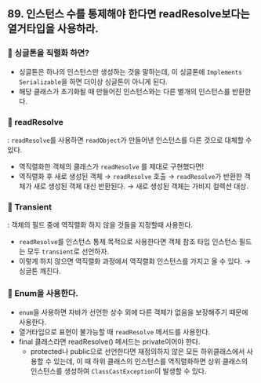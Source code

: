 ## 89. 인스턴스 수를 통제해야 한다면 readResolve보다는 열거타입을 사용하라.

### 🧨 싱글톤을 직렬화 하면?

- 싱글톤은 하나의 인스턴스만 생성하는 것을 말하는데, 이 싱글톤에 `Implements Serializable`을 하면 더이상 싱글톤이 아니게 된다.
- 해당 클래스가 초기화될 때 만들어진 인스턴스와는 다른 별개의 인스턴스를 반환한다.

### 🧨 readResolve

: `readResolve`를 사용하면 `readObject`가 만들어낸 인스턴스를 다른 것으로 대체할 수 있다.

- 역직렬화한 객체의 클래스가 `readResolve` 를 제대로 구현했다면!
- 역직렬화 후 새로 생성된 객체 → `readResolve` 호출 → `readResolve`가 반환한 객체가 새로 생성된 객체 대신 반환된다. → 새로 생성된 객체는 가비지 컬렉션 대상.

### 🧨 **Transient**

: 객체의 필드 중에 역직렬화 하지 않을 것들을 지정할때 사용한다.

- `readResolve`를 인스턴스 통제 목적으로 사용한다면 객체 참조 타입 인스턴스 필드는 모두 `transient`로 선언하자.
- 이렇게 하지 않으면 역직렬화 과정에서 역직렬화 인스턴스를 가지고 올 수 있다. → 싱글톤 깨진다.

### 🧨 Enum을 사용한다.

- `enum`을 사용하면 자바가 선언한 상수 외에 다른 객체가 없음을 보장해주기 때문에 사용한다.
- 열거타입으로 표현이 불가능할 때  `readResolve` 메서드를 사용한다.
- final 클래스라면 readResolve() 메서드는 private이어야 한다.
  - protected나 public으로 선언한다면 재정의하지 않은 모든 하위클래스에서 사용할 수 있는데, 이 때 하위 클래스의 인스턴스를 역직렬화하면 상위 클래스의 인스턴스를 생성하여 `ClassCastException`이 발생할 수 있다.
